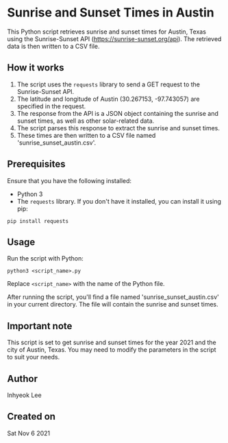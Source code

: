 # Sunrise and Sunset Times in Austin
This Python script retrieves sunrise and sunset times for Austin, Texas using the Sunrise-Sunset API (https://sunrise-sunset.org/api). The retrieved data is then written to a CSV file.

## How it works
1. The script uses the `requests` library to send a GET request to the Sunrise-Sunset API.
2. The latitude and longitude of Austin (30.267153, -97.743057) are specified in the request.
3. The response from the API is a JSON object containing the sunrise and sunset times, as well as other solar-related data.
4. The script parses this response to extract the sunrise and sunset times.
5. These times are then written to a CSV file named 'sunrise_sunset_austin.csv'.

## Prerequisites
Ensure that you have the following installed:
* Python 3
* The `requests` library. If you don't have it installed, you can install it using pip:
```shell
pip install requests
```

## Usage
Run the script with Python:
```shell
python3 <script_name>.py
```
Replace `<script_name>` with the name of the Python file.

After running the script, you'll find a file named 'sunrise_sunset_austin.csv' in your current directory. The file will contain the sunrise and sunset times.

## Important note
This script is set to get sunrise and sunset times for the year 2021 and the city of Austin, Texas. You may need to modify the parameters in the script to suit your needs.

## Author
Inhyeok Lee

## Created on
Sat Nov 6 2021
